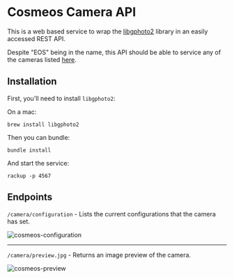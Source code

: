 # Cosmeos Camera API

This is a web based service to wrap the [libgphoto2](http://gphoto.sourceforge.net/)
library in an easily accessed REST API.

Despite "EOS" being in the name, this API should be able to service any of the
cameras listed [here](http://gphoto.sourceforge.net/proj/libgphoto2/support.php).

## Installation

First, you'll need to install `libgphoto2`:

On a mac:

```
brew install libgphoto2
```

Then you can bundle:

```
bundle install
```

And start the service:

```
rackup -p 4567
```

## Endpoints

`/camera/configuration` - Lists the current configurations that the camera
has set.

![cosmeos-configuration](http://i.imgur.com/AoVggql.png)

---

`/camera/preview.jpg` - Returns an image preview of the camera.

![cosmeos-preview](http://i.imgur.com/qoPXZ7x.png)
